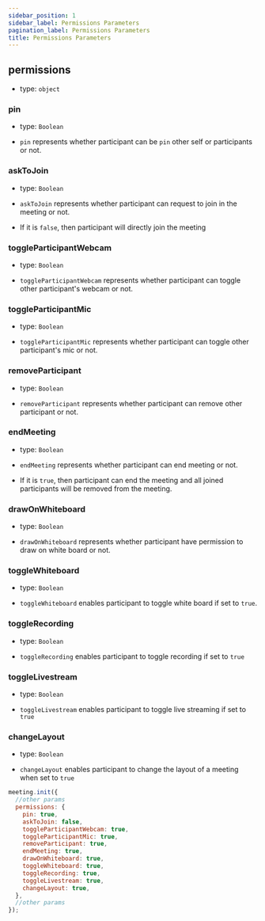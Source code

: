 ```yaml
---
sidebar_position: 1
sidebar_label: Permissions Parameters
pagination_label: Permissions Parameters
title: Permissions Parameters
---
```


<div class="sdk-api-ref-only-h4">

## permissions

- type: `object`

### pin

- type: `Boolean`

- `pin` represents whether participant can be `pin` other self or participants or not.

### askToJoin

- type: `Boolean`

- `askToJoin` represents whether participant can request to join in the meeting or not.
- If it is `false`, then participant will directly join the meeting

### toggleParticipantWebcam

- type: `Boolean`

- `toggleParticipantWebcam` represents whether participant can toggle other participant's webcam or not.

### toggleParticipantMic

- type: `Boolean`

- `toggleParticipantMic` represents whether participant can toggle other participant's mic or not.

### removeParticipant

- type: `Boolean`

- `removeParticipant` represents whether participant can remove other participant or not.

### endMeeting

- type: `Boolean`

- `endMeeting` represents whether participant can end meeting or not.
- If it is `true`, then participant can end the meeting and all joined participants will be removed from the meeting.

### drawOnWhiteboard

- type: `Boolean`

- `drawOnWhiteboard` represents whether participant have permission to draw on white board or not.

### toggleWhiteboard

- type: `Boolean`

- `toggleWhiteboard` enables participant to toggle white board if set to `true`.

### toggleRecording

- type: `Boolean`

- `toggleRecording` enables participant to toggle recording if set to `true`

### toggleLivestream

- type: `Boolean`

- `toggleLivestream` enables participant to toggle live streaming if set to `true`

### changeLayout

- type: `Boolean`

- `changeLayout` enables participant to change the layout of a meeting when set to `true`

```js
meeting.init({
  //other params
  permissions: {
    pin: true,
    askToJoin: false,
    toggleParticipantWebcam: true,
    toggleParticipantMic: true,
    removeParticipant: true,
    endMeeting: true,
    drawOnWhiteboard: true,
    toggleWhiteboard: true,
    toggleRecording: true,
    toggleLivestream: true,
    changeLayout: true,
  },
  //other params
});
```

</div>
